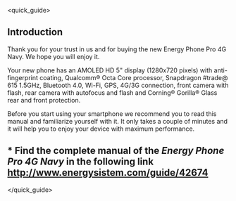 <quick_guide>
## Introduction

Thank you for your trust in us and for buying the new Energy Phone Pro 4G Navy. We hope you will enjoy it.

Your new phone has an AMOLED HD 5" display (1280x720 pixels) with anti-fingerprint coating, Qualcomm® Octa Core processor, Snapdragon #trade@ 615 1.5GHz, Bluetooth 4.0, Wi-Fi, GPS, 4G/3G connection, front camera with flash, rear camera with autofocus and flash and Corning® Gorilla® Glass rear and front protection.

Before you start using your smartphone we recommend you to read this manual and familiarize yourself with it.  It only takes a couple of minutes and it will help you to enjoy your device with maximum performance.

## <unique> * Find the complete manual of the *Energy Phone Pro 4G Navy* in the following link  http://www.energysistem.com/guide/42674 </unique> 
</quick_guide>
